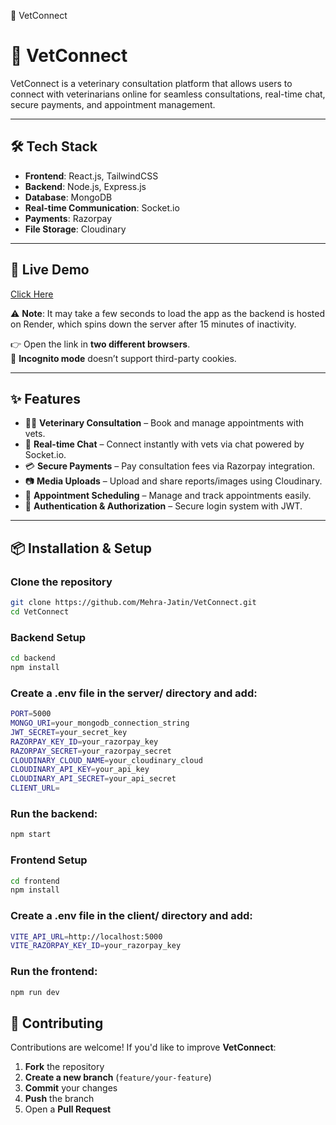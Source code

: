 🐾 VetConnect

# 🐾 VetConnect

VetConnect is a veterinary consultation platform that allows users to connect with veterinarians online for seamless consultations, real-time chat, secure payments, and appointment management.

---

## 🛠️ Tech Stack

- **Frontend**: React.js, TailwindCSS  
- **Backend**: Node.js, Express.js  
- **Database**: MongoDB  
- **Real-time Communication**: Socket.io  
- **Payments**: Razorpay  
- **File Storage**: Cloudinary  

---

## 🔗 Live Demo  
[Click Here](https://vet-connect-chi.vercel.app/)  

⚠️ **Note**: It may take a few seconds to load the app as the backend is hosted on Render, which spins down the server after 15 minutes of inactivity.  

👉 Open the link in **two different browsers**.  
🚫 **Incognito mode** doesn’t support third-party cookies.  

---

## ✨ Features

- 👩‍⚕️ **Veterinary Consultation** – Book and manage appointments with vets.  
- 💬 **Real-time Chat** – Connect instantly with vets via chat powered by Socket.io.  
- 💳 **Secure Payments** – Pay consultation fees via Razorpay integration.  
- 📷 **Media Uploads** – Upload and share reports/images using Cloudinary.  
- 📅 **Appointment Scheduling** – Manage and track appointments easily.  
- 🔐 **Authentication & Authorization** – Secure login system with JWT.  

---

## 📦 Installation & Setup

### Clone the repository
```bash
git clone https://github.com/Mehra-Jatin/VetConnect.git
cd VetConnect
```

### Backend Setup
``` bash
cd backend
npm install
```

### Create a .env file in the server/ directory and add:
``` bash
PORT=5000
MONGO_URI=your_mongodb_connection_string
JWT_SECRET=your_secret_key
RAZORPAY_KEY_ID=your_razorpay_key
RAZORPAY_SECRET=your_razorpay_secret
CLOUDINARY_CLOUD_NAME=your_cloudinary_cloud
CLOUDINARY_API_KEY=your_api_key
CLOUDINARY_API_SECRET=your_api_secret
CLIENT_URL=
```


### Run the backend:
``` bash
npm start
```

### Frontend Setup
``` bash
cd frontend
npm install
```

### Create a .env file in the client/ directory and add:
```bash
VITE_API_URL=http://localhost:5000
VITE_RAZORPAY_KEY_ID=your_razorpay_key
```

### Run the frontend:
```bash
npm run dev
```
## 🤝 Contributing

Contributions are welcome! If you'd like to improve **VetConnect**:

1. **Fork** the repository  
2. **Create a new branch** (`feature/your-feature`)  
3. **Commit** your changes  
4. **Push** the branch  
5. Open a **Pull Request**  
